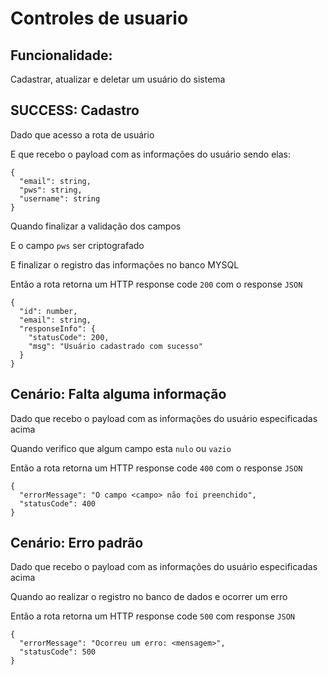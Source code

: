 # Controles de usuario

## Funcionalidade:

Cadastrar, atualizar e deletar um usuário do sistema

## SUCCESS: Cadastro

Dado que acesso a rota de usuário

E que recebo o payload com as informações do usuário sendo elas:

```
{ 
  "email": string, 
  "pws": string, 
  "username": string
}
```

Quando finalizar a validação dos campos

E o campo `pws` ser criptografado

E finalizar o registro das informações no banco MYSQL

Então a rota retorna um HTTP response code `200` com o response `JSON`

```
{
  "id": number, 
  "email": string, 
  "responseInfo": {
    "statusCode": 200, 
    "msg": "Usuário cadastrado com sucesso"
  }
}
```

## Cenário: Falta alguma informação

Dado que recebo o payload com as informações do usuário especificadas acima

Quando verifico que algum campo esta `nulo` ou `vazio`

Então a rota retorna um HTTP response code `400` com o response `JSON`

```
{
  "errorMessage": "O campo <campo> não foi preenchido",
  "statusCode": 400
}
```

## Cenário: Erro padrão

Dado que recebo o payload com as informações do usuário especificadas acima

Quando ao realizar o registro no banco de dados e ocorrer um erro

Então a rota retorna um HTTP response code `500` com response `JSON`

```
{
  "errorMessage": "Ocorreu um erro: <mensagem>",
  "statusCode": 500
}
```
